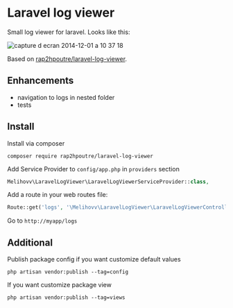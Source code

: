 Laravel log viewer
==================

Small log viewer for laravel. Looks like this:

![capture d ecran 2014-12-01 a 10 37 18](https://cloud.githubusercontent.com/assets/1575946/5243642/8a00b83a-7946-11e4-8bad-5c705f328bcc.png)

Based on [rap2hpoutre/laravel-log-viewer](https://github.com/rap2hpoutre/laravel-log-viewer).

Enhancements
------------
- navigation to logs in nested folder
- tests

Install
-------
Install via composer
```
composer require rap2hpoutre/laravel-log-viewer
```

Add Service Provider to `config/app.php` in `providers` section
```php
Melihovv\LaravelLogViewer\LaravelLogViewerServiceProvider::class,
```

Add a route in your web routes file:
```php 
Route::get('logs', '\Melihovv\LaravelLogViewer\LaravelLogViewerController@index');
```

Go to `http://myapp/logs`

Additional
----------

Publish package config if you want customize default values
```
php artisan vendor:publish --tag=config
```

If you want customize package view
```
php artisan vendor:publish --tag=views
```
